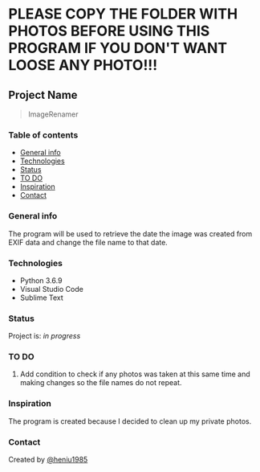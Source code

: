 # __PLEASE COPY THE FOLDER WITH PHOTOS BEFORE USING THIS PROGRAM IF YOU DON'T WANT LOOSE ANY PHOTO!!!__

## Project Name

> ImageRenamer

### Table of contents

* [General info](#general-info)
* [Technologies](#technologies)
* [Status](#status)
* [TO DO](#to-do)
* [Inspiration](#inspiration)
* [Contact](#contact)

### General info

The program will be used to retrieve the date the image was created from EXIF data and change the file name to that date.

### Technologies

* Python 3.6.9
* Visual Studio Code
* Sublime Text

### Status

Project is: _in progress_

### TO DO

1. Add condition to check if any photos was taken at this same time and making changes so the file names do not repeat.

### Inspiration

The program is created because I decided to clean up my private photos.

### Contact

Created by [@heniu1985](https://github.com/heniu1985)
